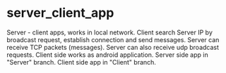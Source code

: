 # server_client_app
Server - client apps, works in local network. Client search Server IP by broadcast request, establish connection and send messages. Server can receive TCP packets (messages). Server can also receive udp broadcast requests. Client side works as android application.
Server side app in "Server" branch.
Client side app in "Client" branch.
